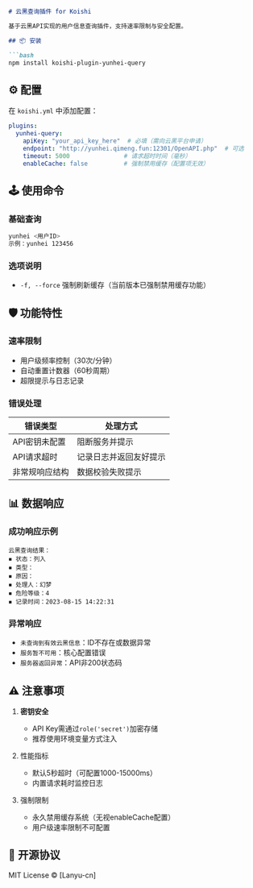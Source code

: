 ```markdown
# 云黑查询插件 for Koishi

基于云黑API实现的用户信息查询插件，支持速率限制与安全配置。

## 📦 安装

```bash
npm install koishi-plugin-yunhei-query
```

## ⚙️ 配置

在 `koishi.yml` 中添加配置：

```yaml
plugins:
  yunhei-query:
    apiKey: "your_api_key_here"  # 必填（需向云黑平台申请）
    endpoint: "http://yunhei.qimeng.fun:12301/OpenAPI.php"  # 可选
    timeout: 5000               # 请求超时时间（毫秒）
    enableCache: false          # 强制禁用缓存（配置项无效）
```

## 🕹 使用命令

### 基础查询
```bash
yunhei <用户ID>
示例：yunhei 123456
```

### 选项说明
- `-f, --force` 强制刷新缓存（当前版本已强制禁用缓存功能）

## 🛡 功能特性

### 速率限制
- 用户级频率控制（30次/分钟）
- 自动重置计数器（60秒周期）
- 超限提示与日志记录

### 错误处理
| 错误类型          | 处理方式                     |
|-------------------|----------------------------|
| API密钥未配置     | 阻断服务并提示              |
| API请求超时       | 记录日志并返回友好提示      |
| 非常规响应结构    | 数据校验失败提示            |

## 📊 数据响应

### 成功响应示例
```
云黑查询结果：
◾ 状态：列入
◾ 类型：       
◾ 原因： 
◾ 处理人：幻梦
◾ 危险等级：4
◾ 记录时间：2023-08-15 14:22:31
```

### 异常响应
- `未查询到有效云黑信息`：ID不存在或数据异常
- `服务暂不可用`：核心配置错误
- `服务器返回异常`：API非200状态码

## ⚠️ 注意事项

1. **密钥安全**
   - API Key需通过`role('secret')`加密存储
   - 推荐使用环境变量方式注入

2. 性能指标
   - 默认5秒超时（可配置1000-15000ms）
   - 内置请求耗时监控日志

3. 强制限制
   - 永久禁用缓存系统（无视enableCache配置）
   - 用户级速率限制不可配置

## 📜 开源协议

MIT License © [Lanyu-cn] 

```
